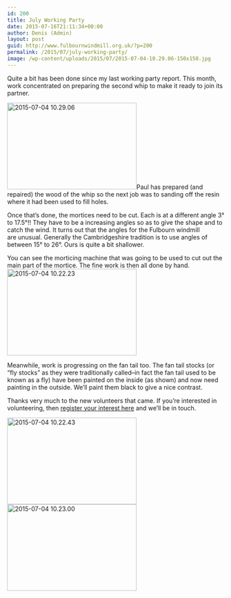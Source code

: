 ```yaml
---
id: 200
title: July Working Party
date: 2015-07-16T21:11:34+00:00
author: Denis (Admin)
layout: post
guid: http://www.fulbournwindmill.org.uk/?p=200
permalink: /2015/07/july-working-party/
image: /wp-content/uploads/2015/07/2015-07-04-10.29.06-150x150.jpg
---
```

Quite a bit has been done since my last working party report. This month, work concentrated on preparing the second whip to make it ready to join its partner.
<!--break-->
<p class="p1">
  <span class="s1"><a href="http://www.fulbournwindmill.org.uk/wp-content/uploads/2015/07/2015-07-04-10.29.06.jpg"><img class="alignleft size-medium wp-image-205" src="http://www.fulbournwindmill.org.uk/wp-content/uploads/2015/07/2015-07-04-10.29.06-300x200.jpg" alt="2015-07-04 10.29.06" width="300" height="200" srcset="http://www.fulbournwindmill.org.uk/wp-content/uploads/2015/07/2015-07-04-10.29.06-300x200.jpg 300w, http://www.fulbournwindmill.org.uk/wp-content/uploads/2015/07/2015-07-04-10.29.06-1024x682.jpg 1024w, http://www.fulbournwindmill.org.uk/wp-content/uploads/2015/07/2015-07-04-10.29.06.jpg 1280w" sizes="(max-width: 300px) 100vw, 300px" /></a>Paul has prepared (and repaired) the wood of the whip so the next job was to sanding off the resin where it had been used to fill holes. </span>
</p>

<p class="p1">
  <span class="s1">Once that&#8217;s done, the mortices need to be cut. </span><span class="s1">Each is at a different angle 3° to 17.5°!! They have to be a increasing angles so as to give the shape and to catch the wind. It turns out that the angles for the Fulbourn windmill are unusual. Generally the Cambridgeshire tradition is to use angles of between 15° to 26°. Ours is quite a bit shallower. </span>
</p>

<p class="p1">
  <span class="s1">You can see the morticing machine that was going to be used to cut out the main part of the mortice. The fine work is then all done by hand.<a href="http://www.fulbournwindmill.org.uk/wp-content/uploads/2015/07/2015-07-04-10.22.23.jpg"><img class="alignright size-medium wp-image-202" src="http://www.fulbournwindmill.org.uk/wp-content/uploads/2015/07/2015-07-04-10.22.23-300x200.jpg" alt="2015-07-04 10.22.23" width="300" height="200" srcset="http://www.fulbournwindmill.org.uk/wp-content/uploads/2015/07/2015-07-04-10.22.23-300x200.jpg 300w, http://www.fulbournwindmill.org.uk/wp-content/uploads/2015/07/2015-07-04-10.22.23-1024x682.jpg 1024w, http://www.fulbournwindmill.org.uk/wp-content/uploads/2015/07/2015-07-04-10.22.23.jpg 1280w" sizes="(max-width: 300px) 100vw, 300px" /></a></span>
</p>

<p class="p1">
  <span class="s1">Meanwhile, work is progressing on the fan tail too. The fan tail stocks (or &#8220;fly stocks&#8221; as they were traditionally called&#8211;in fact the fan tail used to be known as a fly) have been painted on the inside (as shown) and now need painting in the outside. We&#8217;ll paint them black to give a nice contrast. </span>
</p>

<p class="p1">
  Thanks very much to the new volunteers that came. If you&#8217;re interested in volunteering, then <a href="http://www.fulbournwindmill.org.uk/volunteers/">register your interest here</a> and we&#8217;ll be in touch.
</p>

<p class="p1">
  <a href="http://www.fulbournwindmill.org.uk/wp-content/uploads/2015/07/2015-07-04-10.22.43.jpg"><img class=" size-medium wp-image-203 alignnone" src="http://www.fulbournwindmill.org.uk/wp-content/uploads/2015/07/2015-07-04-10.22.43-300x200.jpg" alt="2015-07-04 10.22.43" width="300" height="200" srcset="http://www.fulbournwindmill.org.uk/wp-content/uploads/2015/07/2015-07-04-10.22.43-300x200.jpg 300w, http://www.fulbournwindmill.org.uk/wp-content/uploads/2015/07/2015-07-04-10.22.43-1024x682.jpg 1024w, http://www.fulbournwindmill.org.uk/wp-content/uploads/2015/07/2015-07-04-10.22.43.jpg 1280w" sizes="(max-width: 300px) 100vw, 300px" /></a> <a href="http://www.fulbournwindmill.org.uk/wp-content/uploads/2015/07/2015-07-04-10.23.00.jpg"><img class=" size-medium wp-image-204 alignnone" src="http://www.fulbournwindmill.org.uk/wp-content/uploads/2015/07/2015-07-04-10.23.00-300x200.jpg" alt="2015-07-04 10.23.00" width="300" height="200" srcset="http://www.fulbournwindmill.org.uk/wp-content/uploads/2015/07/2015-07-04-10.23.00-300x200.jpg 300w, http://www.fulbournwindmill.org.uk/wp-content/uploads/2015/07/2015-07-04-10.23.00-1024x682.jpg 1024w, http://www.fulbournwindmill.org.uk/wp-content/uploads/2015/07/2015-07-04-10.23.00.jpg 1280w" sizes="(max-width: 300px) 100vw, 300px" /></a>
</p>
